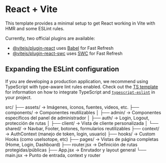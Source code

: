 # React + Vite

This template provides a minimal setup to get React working in Vite with HMR and some ESLint rules.

Currently, two official plugins are available:

- [@vitejs/plugin-react](https://github.com/vitejs/vite-plugin-react/blob/main/packages/plugin-react) uses [Babel](https://babeljs.io/) for Fast Refresh
- [@vitejs/plugin-react-swc](https://github.com/vitejs/vite-plugin-react/blob/main/packages/plugin-react-swc) uses [SWC](https://swc.rs/) for Fast Refresh

## Expanding the ESLint configuration

If you are developing a production application, we recommend using TypeScript with type-aware lint rules enabled. Check out the [TS template](https://github.com/vitejs/vite/tree/main/packages/create-vite/template-react-ts) for information on how to integrate TypeScript and [`typescript-eslint`](https://typescript-eslint.io) in your project.


src/
├── assets/              → Imágenes, íconos, fuentes, videos, etc.
├── components/          → Componentes reutilizables
│   ├── admin/           → Componentes específicos del panel de administrador
│   ├── auth/            → Login, Logout, protección de rutas
│   ├── client/          → Vista de cliente personalizada
│   └── shared/          → Navbar, Footer, botones, formularios reutilizables
├── context/             → AuthContext (manejo de token, login, usuario)
├── hooks/               → Custom Hooks (como useIsotope, etc)
├── pages/               → Vistas de página completas (Home, Login, Dashboard)
├── router.jsx           → Definición de rutas protegidas/públicas
├── App.jsx              → Enrutador y layout general
└── main.jsx             → Punto de entrada, context y router

